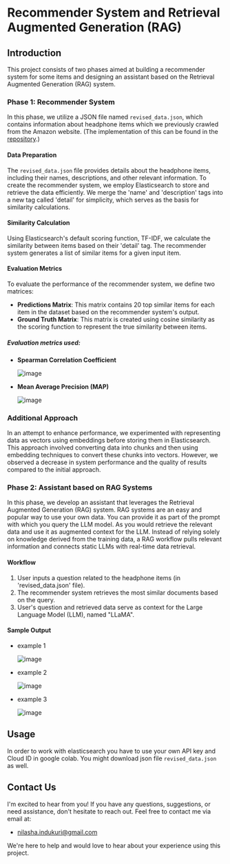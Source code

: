 # Recommender System and Retrieval Augmented Generation (RAG)

## Introduction
This project consists of two phases aimed at building a recommender system for some items and designing an assistant based on the Retrieval Augmented Generation (RAG) system.

### Phase 1: Recommender System
In this phase, we utilize a JSON file named `revised_data.json`, which contains information about headphone items which we previously crawled from the Amazon website. (The implementation of this can be found in the [repository](https://github.com/negjafari/recommender-system-and-RAG).)

#### Data Preparation
The `revised_data.json` file provides details about the headphone items, including their names, descriptions, and other relevant information. To create the recommender system, we employ Elasticsearch to store and retrieve the data efficiently. We merge the 'name' and 'description' tags into a new tag called 'detail' for simplicity, which serves as the basis for similarity calculations.

#### Similarity Calculation
Using Elasticsearch's default scoring function, TF-IDF, we calculate the similarity between items based on their 'detail' tag. The recommender system generates a list of similar items for a given input item.

#### Evaluation Metrics
To evaluate the performance of the recommender system, we define two matrices:
- **Predictions Matrix**: This matrix contains 20 top similar items for each item in the dataset based on the recommender system's output.
- **Ground Truth Matrix**: This matrix is created using cosine similarity as the scoring function to represent the true similarity between items.

##### Evaluation metrics used:

- **Spearman Correlation Coefficient**
  
  ![image](https://github.com/negjafari/recommender-system-and-RAG/assets/59292708/296c3746-6708-410f-b4c4-d27bd8d198a3)



- **Mean Average Precision (MAP)**
  
  ![image](https://github.com/negjafari/recommender-system-and-RAG/assets/59292708/05929483-c928-448d-9b2e-a213069e08c4)



### Additional Approach
In an attempt to enhance performance, we experimented with representing data as vectors using embeddings before storing them in Elasticsearch. This approach involved converting data into chunks and then using embedding techniques to convert these chunks into vectors. However, we observed a decrease in system performance and the quality of results compared to the initial approach.


### Phase 2: Assistant based on RAG Systems
In this phase, we develop an assistant that leverages the Retrieval Augmented Generation (RAG) system.
RAG systems are an easy and popular way to use your own data. You can provide it as part of the prompt with which you query the LLM model. As you would retrieve the relevant data and use it as augmented context for the LLM. Instead of relying solely on knowledge derived from the training data, a RAG workflow pulls relevant information and connects static LLMs with real-time data retrieval.


#### Workflow
1. User inputs a question related to the headphone items (in 'revised_data.json' file).
2. The recommender system retrieves the most similar documents based on the query.
3. User's question and retrieved data serve as context for the Large Language Model (LLM), named "LLaMA".

#### Sample Output
- example 1
  
  ![image](https://github.com/negjafari/recommender-system-and-RAG/assets/59292708/99223d35-eb20-48b8-84aa-02b920b5e5e6)


- example 2
  
  ![image](https://github.com/negjafari/recommender-system-and-RAG/assets/59292708/c4f4463f-8a91-40ea-b8e7-2b317c2b013a)


- example 3
 
  ![image](https://github.com/negjafari/recommender-system-and-RAG/assets/59292708/2498a6bd-df0f-454a-b064-11fb57c2e77b)


## Usage
In order to work with elasticsearch you have to use your own API key and Cloud ID in google colab. 
You might download json file `revised_data.json` as well.


## Contact Us
I'm excited to hear from you! If you have any questions, suggestions, or need assistance, don't hesitate to reach out.
Feel free to contact me via email at:
- nilasha.indukuri@gmail.com

We're here to help and would love to hear about your experience using this project.
